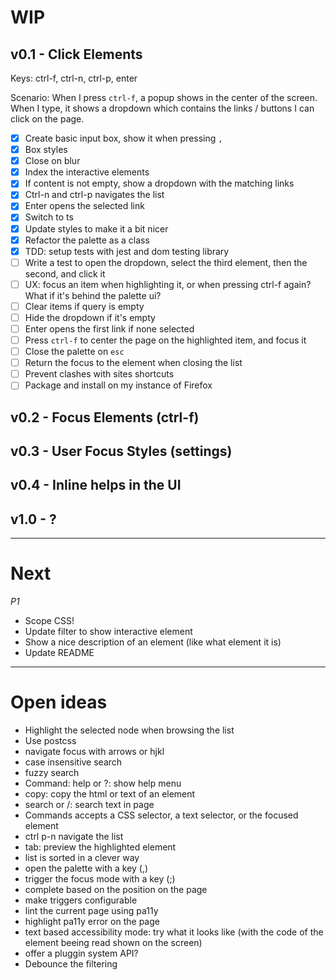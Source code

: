 # WIP

## v0.1 - Click Elements

Keys: ctrl-f, ctrl-n, ctrl-p, enter

Scenario: When I press `ctrl-f`, a popup shows in the center of the screen.
When I type, it shows a dropdown which contains the links / buttons I
can click on the page.

- [X] Create basic input box, show it when pressing `,`
- [X] Box styles
- [X] Close on blur
- [X] Index the interactive elements
- [X] If content is not empty, show a dropdown with the matching links
- [X] Ctrl-n and ctrl-p navigates the list
- [X] Enter opens the selected link
- [X] Switch to ts
- [X] Update styles to make it a bit nicer
- [X] Refactor the palette as a class
- [X] TDD: setup tests with jest and dom testing library
- [ ] Write a test to open the dropdown, select the third element, then the second,  and click it
- [ ] UX: focus an item when highlighting it, or when pressing ctrl-f again? What if it's behind the palette ui?
- [ ] Clear items if query is empty
- [ ] Hide the dropdown if it's empty
- [ ] Enter opens the first link if none selected
- [ ] Press `ctrl-f` to center the page on the highlighted item, and focus it
- [ ] Close the palette on `esc`
- [ ] Return the focus to the element when closing the list
- [ ] Prevent clashes with sites shortcuts
- [ ] Package and install on my instance of Firefox

## v0.2 - Focus Elements (ctrl-f)
## v0.3 - User Focus Styles (settings)
## v0.4 - Inline helps in the UI
## v1.0 - ?

----
# Next

*P1*
* Scope CSS!
* Update filter to show interactive element
* Show a nice description of an element (like what element it is)
* Update README

----
# Open ideas
* Highlight the selected node when browsing the list
* Use postcss
* navigate focus with arrows or hjkl
* case insensitive search
* fuzzy search
* Command: help or ?: show help menu
* copy: copy the html or text of an element
* search or /: search text in page
* Commands accepts a CSS selector, a text selector, or the focused element
* ctrl p-n navigate the list
* tab: preview the highlighted element
* list is sorted in a clever way
* open the palette with a key (,)
* trigger the focus mode with a key (;)
* complete based on the position on the page
* make triggers configurable
* lint the current page using pa11y
* highlight pa11y error on the page
* text based accessibility mode: try what it looks like (with the code of the element beeing read shown on the screen)
* offer a pluggin system API?
* Debounce the filtering
